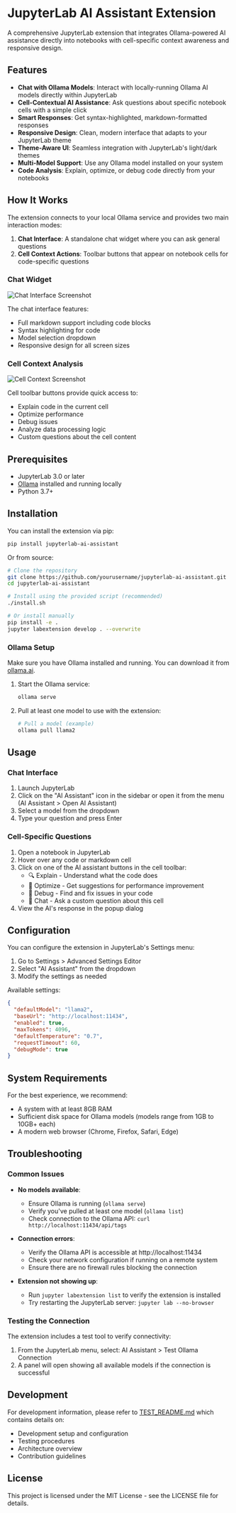 # JupyterLab AI Assistant Extension

A comprehensive JupyterLab extension that integrates Ollama-powered AI assistance directly into notebooks with cell-specific context awareness and responsive design.

## Features

- **Chat with Ollama Models**: Interact with locally-running Ollama AI models directly within JupyterLab
- **Cell-Contextual AI Assistance**: Ask questions about specific notebook cells with a simple click
- **Smart Responses**: Get syntax-highlighted, markdown-formatted responses
- **Responsive Design**: Clean, modern interface that adapts to your JupyterLab theme
- **Theme-Aware UI**: Seamless integration with JupyterLab's light/dark themes
- **Multi-Model Support**: Use any Ollama model installed on your system
- **Code Analysis**: Explain, optimize, or debug code directly from your notebooks

## How It Works

The extension connects to your local Ollama service and provides two main interaction modes:

1. **Chat Interface**: A standalone chat widget where you can ask general questions
2. **Cell Context Actions**: Toolbar buttons that appear on notebook cells for code-specific questions

### Chat Widget

![Chat Interface Screenshot](https://via.placeholder.com/800x400?text=Chat+Interface+Screenshot)

The chat interface features:
- Full markdown support including code blocks
- Syntax highlighting for code
- Model selection dropdown
- Responsive design for all screen sizes

### Cell Context Analysis

![Cell Context Screenshot](https://via.placeholder.com/800x400?text=Cell+Context+Screenshot)

Cell toolbar buttons provide quick access to:
- Explain code in the current cell
- Optimize performance
- Debug issues
- Analyze data processing logic
- Custom questions about the cell content

## Prerequisites

- JupyterLab 3.0 or later
- [Ollama](https://ollama.ai/) installed and running locally
- Python 3.7+

## Installation

You can install the extension via pip:

```bash
pip install jupyterlab-ai-assistant
```

Or from source:

```bash
# Clone the repository
git clone https://github.com/yourusername/jupyterlab-ai-assistant.git
cd jupyterlab-ai-assistant

# Install using the provided script (recommended)
./install.sh

# Or install manually
pip install -e .
jupyter labextension develop . --overwrite
```

### Ollama Setup

Make sure you have Ollama installed and running. You can download it from [ollama.ai](https://ollama.ai/).

1. Start the Ollama service:
   ```bash
   ollama serve
   ```

2. Pull at least one model to use with the extension:
   ```bash
   # Pull a model (example)
   ollama pull llama2
   ```

## Usage

### Chat Interface

1. Launch JupyterLab
2. Click on the "AI Assistant" icon in the sidebar or open it from the menu (AI Assistant > Open AI Assistant)
3. Select a model from the dropdown
4. Type your question and press Enter

### Cell-Specific Questions

1. Open a notebook in JupyterLab
2. Hover over any code or markdown cell
3. Click on one of the AI assistant buttons in the cell toolbar:
   - 🔍 Explain - Understand what the code does
   - 🔧 Optimize - Get suggestions for performance improvement
   - 🐞 Debug - Find and fix issues in your code
   - 💬 Chat - Ask a custom question about this cell
4. View the AI's response in the popup dialog

## Configuration

You can configure the extension in JupyterLab's Settings menu:

1. Go to Settings > Advanced Settings Editor
2. Select "AI Assistant" from the dropdown
3. Modify the settings as needed

Available settings:

```json
{
  "defaultModel": "llama2",
  "baseUrl": "http://localhost:11434",
  "enabled": true,
  "maxTokens": 4096,
  "defaultTemperature": "0.7",
  "requestTimeout": 60,
  "debugMode": true
}
```

## System Requirements

For the best experience, we recommend:
- A system with at least 8GB RAM
- Sufficient disk space for Ollama models (models range from 1GB to 10GB+ each)
- A modern web browser (Chrome, Firefox, Safari, Edge)

## Troubleshooting

### Common Issues

- **No models available**: 
  - Ensure Ollama is running (`ollama serve`)
  - Verify you've pulled at least one model (`ollama list`)
  - Check connection to the Ollama API: `curl http://localhost:11434/api/tags`

- **Connection errors**: 
  - Verify the Ollama API is accessible at http://localhost:11434
  - Check your network configuration if running on a remote system
  - Ensure there are no firewall rules blocking the connection

- **Extension not showing up**:
  - Run `jupyter labextension list` to verify the extension is installed
  - Try restarting the JupyterLab server: `jupyter lab --no-browser`

### Testing the Connection

The extension includes a test tool to verify connectivity:
1. From the JupyterLab menu, select: AI Assistant > Test Ollama Connection
2. A panel will open showing all available models if the connection is successful

## Development

For development information, please refer to [TEST_README.md](./TEST_README.md) which contains details on:
- Development setup and configuration
- Testing procedures
- Architecture overview
- Contribution guidelines

## License

This project is licensed under the MIT License - see the LICENSE file for details. 